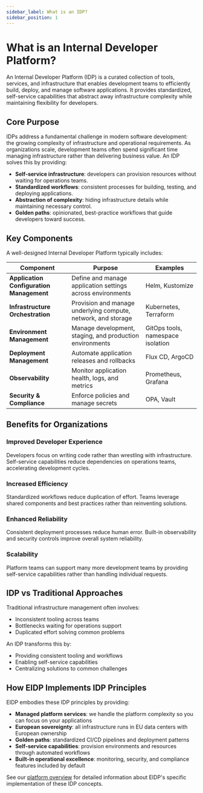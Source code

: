 ```yaml
---
sidebar_label: What is an IDP?
sidebar_position: 1
---
```


# What is an Internal Developer Platform?

An Internal Developer Platform (IDP) is a curated collection of tools, services, and infrastructure that enables
development teams to efficiently build, deploy, and manage software applications.
It provides standardized, self-service capabilities that abstract away infrastructure complexity while maintaining
flexibility for developers.

## Core Purpose

IDPs address a fundamental challenge in modern software development: the growing complexity of infrastructure and
operational requirements.
As organizations scale, development teams often spend significant time managing infrastructure rather than delivering
business value.
An IDP solves this by providing:

* **Self-service infrastructure**: developers can provision resources without waiting for operations teams.
* **Standardized workflows**: consistent processes for building, testing, and deploying applications.
* **Abstraction of complexity**: hiding infrastructure details while maintaining necessary control.
* **Golden paths**: opinionated, best-practice workflows that guide developers toward success.

## Key Components

A well-designed Internal Developer Platform typically includes:

| **Component**                            | **Purpose**                                                   | **Examples**                      |
|------------------------------------------|---------------------------------------------------------------|-----------------------------------|
| **Application Configuration Management** | Define and manage application settings across environments    | Helm, Kustomize                   |
| **Infrastructure Orchestration**         | Provision and manage underlying compute, network, and storage | Kubernetes, Terraform             |
| **Environment Management**               | Manage development, staging, and production environments      | GitOps tools, namespace isolation |
| **Deployment Management**                | Automate application releases and rollbacks                   | Flux CD, ArgoCD                   |
| **Observability**                        | Monitor application health, logs, and metrics                 | Prometheus, Grafana               |
| **Security & Compliance**                | Enforce policies and manage secrets                           | OPA, Vault                        |

## Benefits for Organizations

### Improved Developer Experience

Developers focus on writing code rather than wrestling with infrastructure.
Self-service capabilities reduce dependencies on operations teams, accelerating development cycles.

### Increased Efficiency

Standardized workflows reduce duplication of effort.
Teams leverage shared components and best practices rather than reinventing solutions.

### Enhanced Reliability

Consistent deployment processes reduce human error.
Built-in observability and security controls improve overall system reliability.

### Scalability

Platform teams can support many more development teams by providing self-service capabilities rather than handling
individual requests.

## IDP vs Traditional Approaches

Traditional infrastructure management often involves:

* Inconsistent tooling across teams
* Bottlenecks waiting for operations support
* Duplicated effort solving common problems

An IDP transforms this by:

* Providing consistent tooling and workflows
* Enabling self-service capabilities
* Centralizing solutions to common challenges

## How EIDP Implements IDP Principles

EIDP embodies these IDP principles by providing:

* **Managed platform services**: we handle the platform complexity so you can focus on your applications
* **European sovereignty**: all infrastructure runs in EU data centers with European ownership
* **Golden paths**: standardized CI/CD pipelines and deployment patterns
* **Self-service capabilities**: provision environments and resources through automated workflows
* **Built-in operational excellence**: monitoring, security, and compliance features included by default

See our [platform overview](../platform/overview) for detailed information about EIDP's specific implementation of these
IDP concepts.
